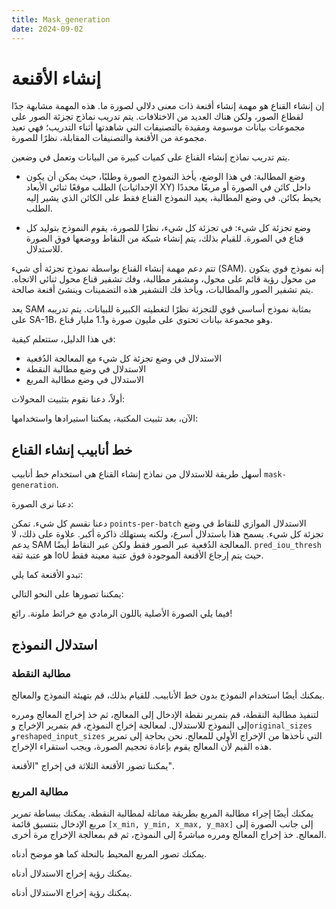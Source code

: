 ```yaml
---
title: Mask_generation
date: 2024-09-02
---
```


# إنشاء الأقنعة

إن إنشاء القناع هو مهمة إنشاء أقنعة ذات معنى دلالي لصورة ما. هذه المهمة مشابهة جدًا لقطاع الصور، ولكن هناك العديد من الاختلافات. يتم تدريب نماذج تجزئة الصور على مجموعات بيانات موسومة ومقيدة بالتصنيفات التي شاهدتها أثناء التدريب؛ فهي تعيد مجموعة من الأقنعة والتصنيفات المقابلة، نظرًا للصورة.

يتم تدريب نماذج إنشاء القناع على كميات كبيرة من البيانات وتعمل في وضعين.

- وضع المطالبة: في هذا الوضع، يأخذ النموذج الصورة وطلبًا، حيث يمكن أن يكون الطلب موقعًا ثنائي الأبعاد (الإحداثيات XY) داخل كائن في الصورة أو مربعًا محددًا يحيط بكائن. في وضع المطالبة، يعيد النموذج القناع فقط على الكائن الذي يشير إليه الطلب.

- وضع تجزئة كل شيء: في تجزئة كل شيء، نظرًا للصورة، يقوم النموذج بتوليد كل قناع في الصورة. للقيام بذلك، يتم إنشاء شبكة من النقاط ووضعها فوق الصورة للاستدلال.

تتم دعم مهمة إنشاء القناع بواسطة نموذج تجزئة أي شيء (SAM). إنه نموذج قوي يتكون من محول رؤية قائم على محول، ومشفر مطالبة، وفك تشفير قناع محول ثنائي الاتجاه. يتم تشفير الصور والمطالبات، ويأخذ فك التشفير هذه التضمينات وينشئ أقنعة صالحة.

يعد SAM بمثابة نموذج أساسي قوي للتجزئة نظرًا لتغطيته الكبيرة للبيانات. يتم تدريبه على SA-1B، وهو مجموعة بيانات تحتوي على مليون صورة و1.1 مليار قناع.

في هذا الدليل، ستتعلم كيفية:

- الاستدلال في وضع تجزئة كل شيء مع المعالجة الدُفعية
- الاستدلال في وضع مطالبة النقطة
- الاستدلال في وضع مطالبة المربع

أولاً، دعنا نقوم بتثبيت المحولات:

الآن، بعد تثبيت المكتبة، يمكننا استيرادها واستخدامها:

## خط أنابيب إنشاء القناع

أسهل طريقة للاستدلال من نماذج إنشاء القناع هي استخدام خط أنابيب `mask-generation`.

دعنا نرى الصورة:

دعنا نقسم كل شيء. تمكن `points-per-batch` الاستدلال الموازي للنقاط في وضع تجزئة كل شيء. يسمح هذا باستدلال أسرع، ولكنه يستهلك ذاكرة أكبر. علاوة على ذلك، لا يدعم SAM المعالجة الدُفعية عبر الصور فقط ولكن عبر النقاط أيضًا. `pred_iou_thresh` هو عتبة ثقة IoU حيث يتم إرجاع الأقنعة الموجودة فوق عتبة معينة فقط.

تبدو الأقنعة كما يلي:

يمكننا تصورها على النحو التالي:

فيما يلي الصورة الأصلية باللون الرمادي مع خرائط ملونة. رائع!

## استدلال النموذج

### مطالبة النقطة

يمكنك أيضًا استخدام النموذج بدون خط الأنابيب. للقيام بذلك، قم بتهيئة النموذج والمعالج.

لتنفيذ مطالبة النقطة، قم بتمرير نقطة الإدخال إلى المعالج، ثم خذ إخراج المعالج ومرره إلى النموذج للاستدلال. لمعالجة إخراج النموذج، قم بتمرير الإخراج و`original_sizes` و`reshaped_input_sizes` التي نأخذها من الإخراج الأولي للمعالج. نحن بحاجة إلى تمرير هذه القيم لأن المعالج يقوم بإعادة تحجيم الصورة، ويجب استقراء الإخراج.

يمكننا تصور الأقنعة الثلاثة في إخراج "الأقنعة".

### مطالبة المربع

يمكنك أيضًا إجراء مطالبة المربع بطريقة مماثلة لمطالبة النقطة. يمكنك ببساطة تمرير مربع الإدخال بتنسيق قائمة `[x_min, y_min, x_max, y_max]` إلى جانب الصورة إلى المعالج. خذ إخراج المعالج ومرره مباشرةً إلى النموذج، ثم قم بمعالجة الإخراج مرة أخرى.

يمكنك تصور المربع المحيط بالنحلة كما هو موضح أدناه.

يمكنك رؤية إخراج الاستدلال أدناه.

يمكنك رؤية إخراج الاستدلال أدناه.